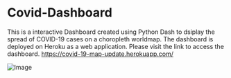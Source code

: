 # Covid-Dashboard
This is a interactive Dashboard created using Python Dash to dsiplay the spread of COVID-19 cases on a choropleth worldmap. The dashboard is deployed on Heroku as a web application. Please visit the link to access the dashboard.
https://covid-19-map-update.herokuapp.com/

![Image](https://user-images.githubusercontent.com/67616497/93027374-4d7dff00-f5da-11ea-89dc-719d4b921cfe.jpg)
